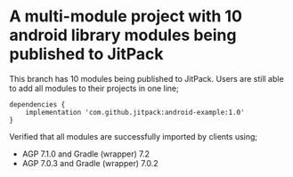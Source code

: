 # A multi-module project with 10 android library modules being published to JitPack

This branch has 10 modules being published to JitPack. Users are still able to add all modules
to their projects in one line;

```
dependencies {
    implementation 'com.github.jitpack:android-example:1.0'
}
```

Verified that all modules are successfully imported by clients using;

- AGP 7.1.0 and Gradle (wrapper) 7.2 
- AGP 7.0.3 and Gradle (wrapper) 7.0.2 